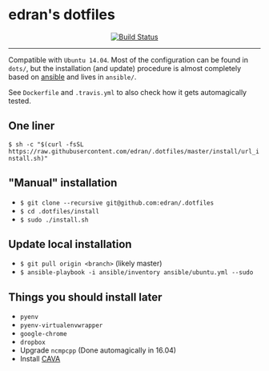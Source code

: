 # edran's dotfiles

<p align="center">
<a href="https://travis-ci.org/edran/.dotfiles">
<img src="https://travis-ci.org/edran/.dotfiles.svg"
     alt="Build Status"></a>
</p>

***

Compatible with `Ubuntu 14.04`. Most of the configuration can be found in
`dots/`, but the installation (and update) procedure is almost completely based
on [ansible](https://www.ansible.com/) and lives in `ansible/`.

See `Dockerfile` and `.travis.yml` to also check how it gets automagically
tested.

## One liner

`$ sh -c "$(curl -fsSL
https://raw.githubusercontent.com/edran/.dotfiles/master/install/url_install.sh)"`

## "Manual" installation

* `$ git clone --recursive git@github.com:edran/.dotfiles`
* `$ cd .dotfiles/install`
* `$ sudo ./install.sh`

## Update local installation

* `$ git pull origin <branch>` (likely master)
* `$ ansible-playbook -i ansible/inventory ansible/ubuntu.yml --sudo`

## Things you should install later

* `pyenv`
* `pyenv-virtualenvwrapper`
* `google-chrome`
* `dropbox`
* Upgrade `ncmpcpp` (Done automagically in 16.04)
* Install [CAVA](https://karlstav.github.io/cava/)
